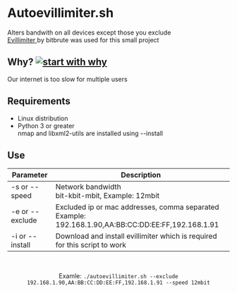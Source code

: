# Autoevillimiter.sh
Alters bandwith on all devices except those you exclude<br>
<a href="https://github.com/bitbrute/evillimiter"> Evillimiter </a>by bitbrute was used for this small project

## Why? [![start with why](https://img.shields.io/badge/start%20with-why%3F-brightgreen.svg?style=flat)](http://www.ted.com/talks/simon_sinek_how_great_leaders_inspire_action) <br>
Our internet is too slow for multiple users

## Requirements
- Linux distribution
- Python 3 or greater
<br>nmap and libxml2-utils are installed using --install

## Use
| Parameter | Description |
| --- | --- |
| -s or --speed | Network bandwidth<br> <integer>bit-kbit-mbit, Example: 12mbit |
| -e or --exclude | Excluded ip or mac addresses, comma separated<br> Example: 192.168.1.90,AA:BB:CC:DD:EE:FF,192.168.1.91 |
| -i or --install | Download and install evillimiter which is required for this script to work |

<br>

<p align='center'>
  Examle: <code>./autoevillimiter.sh --exclude 192.168.1.90,AA:BB:CC:DD:EE:FF,192.168.1.91 --speed 12mbit</code><br>
</p>
